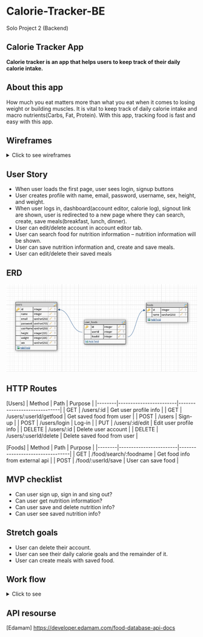 # Calorie-Tracker-BE
Solo Project 2 (Backend)

## Calorie Tracker App
**Calorie tracker is an app that helps users to keep track of their daily calorie intake.**

## About this app
How much you eat matters more than what you eat when it comes to losing weight or building muscles. It is vital to keep track of daily calorie intake and macro nutrients(Carbs, Fat, Protein). With this app, tracking food is fast and easy with this app.

## Wireframes
<details>
<summary>Click to see wireframes</summary>

![1](./WIREFRAME/1.png)
![1](./WIREFRAME/2.png)
![1](./WIREFRAME/3.png)
![1](./WIREFRAME/4.png)
![1](./WIREFRAME/5.png)
</details>

## User Story

- When user loads the first page, user sees login, signup buttons
- User creates profile with name, email, password, username, sex, height, and weight.
- When user logs in, dashboard(account editor, calorie log), signout link are shown, user is redirected to a new page where they can search, create, save meals(breakfast, lunch, dinner).
- User can edit/delete account in account editor tab.
- User can search food for nutrition information – nutrition information will be shown.
- User can save nutrition information and, create and save meals.
- User can edit/delete their saved meals
## ERD
![1](./WIREFRAME/ERD.png)
## HTTP Routes
[Users]
| Method | Path                   | Purpose                     |
|--------|------------------------|-----------------------------|
| GET    | /users/:id             | Get user profile info       |
| GET    | /users/:userId/getfood | Get saved food from user    |
| POST   | /users                 | Sign-up                     |
| POST   | /users/login           | Log-in                      |
| PUT    | /users/:id/edit        | Edit user profile info      |
| DELETE | /users/:id             | Delete user account         |
| DELETE | /users/:userId/delete  | Delete saved food from user |

[Foods]
| Method | Path                   | Purpose                         |
|--------|------------------------|---------------------------------|
| GET    | /food/search/:foodname | Get food info from external api |
| POST   | /food/:userId/save     | User can save food              |


## MVP checklist 
- Can user sign up, sign in and sing out?
- Can user get nutrition information?
- Can user save and delete nutrition info?
- Can user see saved nutrition info?

## Stretch goals
- User can delete their account.
- User can see their daily calorie goals and the remainder of it.
- User can create meals with saved food. 

## Work flow
<details>
<summary>Click to see </summary>

1. Work on backend and frontend synchronously<
2. Framework with frontend HTML, CSS
3. Setup (npm i, sequelize i, etc)
4. Make database(sequelize db:create, sequelize db:migrate), add constraints/validations, associations
5. Set server.js and run servers in both frontend and backend.
6. Controllers and Routers
7. CRUD 
     <p>[Create]</p>

    - Signup
    - Signin
    - Save food info        
    <p>[Read]</p>

    - User profile info
    - Saved food from user 
    - axios request 
    <p>[Update]</p>

    - user profile info edit
    <p>[Delete]</p>
    
    - Delete user account
    - Delete saved food

8. Signout functionality
9. Styling up browser with HTML, CSS
</details>

## API resourse

[Edamam]
https://developer.edamam.com/food-database-api-docs